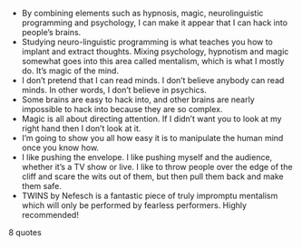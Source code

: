  - By combining elements such as hypnosis, magic, neurolinguistic programming and psychology, I can make it appear that I can hack into people’s brains.
 - Studying neuro-linguistic programming is what teaches you how to implant and extract thoughts. Mixing psychology, hypnotism and magic somewhat goes into this area called mentalism, which is what I mostly do. It’s magic of the mind.
 - I don’t pretend that I can read minds. I don’t believe anybody can read minds. In other words, I don’t believe in psychics.
 - Some brains are easy to hack into, and other brains are nearly impossible to hack into because they are so complex.
 - Magic is all about directing attention. If I didn’t want you to look at my right hand then I don’t look at it.
 - I’m going to show you all how easy it is to manipulate the human mind once you know how.
 - I like pushing the envelope. I like pushing myself and the audience, whether it’s a TV show or live. I like to throw people over the edge of the cliff and scare the wits out of them, but then pull them back and make them safe.
 - TWINS by Nefesch is a fantastic piece of truly impromptu mentalism which will only be performed by fearless performers. Highly recommended!

8 quotes